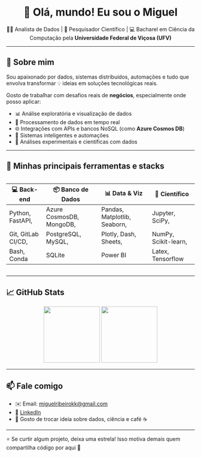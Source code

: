 <h1 align="center">👋 Olá, mundo! Eu sou o Miguel</h1>

<p align="center">
  👨‍💻 Analista de Dados | 🔬 Pesquisador Científico | 💻 Bacharel em Ciência da Computação pela <strong>Universidade Federal de Viçosa (UFV)</strong>
</p>

---

## 🚀 Sobre mim

Sou apaixonado por dados, sistemas distribuídos, automações e tudo que envolva transformar 💡 ideias em soluções tecnológicas reais.

Gosto de trabalhar com desafios reais de **negócios**, especialmente onde posso aplicar:
- 📊 Análise exploratória e visualização de dados
- 🔧 Processamento de dados em tempo real
- 🌐 Integrações com APIs e bancos NoSQL (como **Azure Cosmos DB**)
- 🧠 Sistemas inteligentes e automações
- 🧪 Análises experimentais e científicas com dados

---

## 🧰 Minhas principais ferramentas e stacks

<div style="display: flex;">
  
| 💻 Back-end        | 📦 Banco de Dados     | 📊 Data & Viz         | 🧪 Científico        |
|-------------------|-----------------------|------------------------|----------------------|
| Python, FastAPI,   | Azure CosmosDB, MongoDB, | Pandas, Matplotlib, Seaborn, | Jupyter, SciPy,       |
| Git, GitLab CI/CD, | PostgreSQL, MySQL,     | Plotly, Dash, Sheets, | NumPy, Scikit-learn,  |
| Bash, Conda       | SQLite         | Power BI               | Latex, Tensorflow    |

</div>

---

## 📈 GitHub Stats

<p align="center">
  <img src="https://github-readme-stats.vercel.app/api?username=miguelribeirokk&show_icons=true&theme=radical" height="150"/>
  <img src="https://github-readme-stats.vercel.app/api/top-langs/?username=miguelribeirokk&layout=compact&theme=radical" height="150"/>
</p>

---

## 📫 Fale comigo

- ✉️ Email: miguelribeirokk@gmail.com 
- 💼 [LinkedIn](https://www.linkedin.com/in/miguelarsilva/)  
- 💬 Gosto de trocar ideia sobre dados, ciência e café ☕

---

⭐ Se curtir algum projeto, deixa uma estrela! Isso motiva demais quem compartilha código por aqui 🚀
